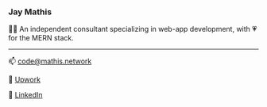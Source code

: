 ### Jay Mathis

🧑‍💻 An independent consultant specializing in web-app development, with 💗 for the MERN stack.

---

📫 [code@mathis.network](mailto:code@mathis.network)

🔗 [Upwork](https://mathis.network/upwork)

🔗 [LinkedIn](https://mathis.network/linkedin)

